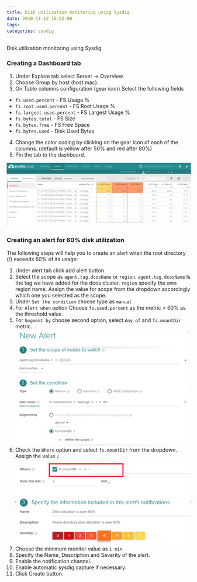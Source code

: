 ```yaml
---
title: Disk utilization monitoring using Sysdig
date: 2016-11-12 15:52:00
tags:
categories: sysdig
---
```


Disk utilization monitoring using Sysdig


### Creating a Dashboard tab

1. Under Explore tab select Server -> Overview.
2. Choose Group by host (host.mac).
3. On Table columns configuration (gear icon) Select the following fields
 - `fs.used.percent` - FS Usage %
 - `fs.root.used.percent` - FS Root Usage %
 - `fs.largest.used.percent`  - FS Largest Usage %
 - `fs.bytes.total` - FS Size
 - `fs.bytes.free` - FS Free Space
 - `fs.bytes.used` - Disk Used Bytes
4. Change the color coding by clicking on the gear icon of each of the columns. (default is yellow after 50% and red after 80%)
5. Pin the tab to the dashboard.

![creating a dashboard tab](../../images/sysdig/Disk-utilization-monitoring-using-Sysdig-dashboard-tab.png)


### Creating an alert for 60% disk utilization

The following steps will help you to create an alert when the root directory (/) exceeds 60% of its usage:

1. Under alert tab click add alert button
2. Select the scope as `agent.tag.dcosName` or `region`. `agent.tag.dcosName` Is the tag we have added for the dcos cluster. `region` specify the aws region name. Assign the value for scope from the dropdown accordingly which one you selected as the scope.
3. Under `Set the condition` choose type as `manual`
4. For `Alert when` option Choose `fs.used.percent` as the metric > 60% as the threshold value.
5. For `Segment by` choose second option, select `Any of` and `fs.mountDir` metric.
![creating an alert for disk utilization](../../images/sysdig/Creating-alert-for-disk-utilization.png)
6. Check the `Where` option and select `fs.mountDir` from the dropdown. Assign the value `/`
![creating an alert for disk](../../images/sysdig/Creating-alert-for-disk-utilization2.png)
7. Choose the minimum monitor value as `1 min`.
8. Specify the Name, Description and Severity of the alert.
9. Enable the notification channel.
10. Enable automatic sysdig capture if necessary.
11. Click Create button.


